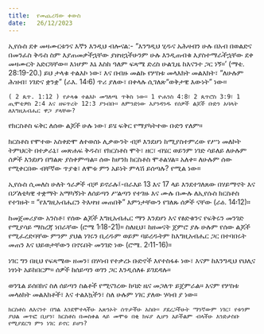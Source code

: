 ```yaml
---
title:  የመጨረሻው ቀውስ
date:   26/12/2023
---
```


ኢየሱስ ደቀ መዛሙርቱንና እኛን እንዲህ ብሎናል:- “እንግዲህ ሂዱና አሕዛብን ሁሉ በአብ በወልድና በመንፈስ ቅዱስ ስም እያጠመቃችኋቸው ያዘዝኋችሁንም ሁሉ እንዲጠብቁ እያስተማራችኋቸው ደቀ መዛሙርት አድርጓቸው። እነሆም እኔ እስከ ዓለም ፍጻሜ ድረስ ሁልጊዜ ከእናንተ ጋር ነኝ።’ (ማቴ. 28:19-20.) ይህ ታላቁ ተልእኮ ነው፣ እና በብዙ መልኩ የሦስቱ መላእክት መልእክት፣ “ለሁሉም ሕዝብ፣ ነገድና ቋንቋ” (ራእ. 14፡6) ጥሪ ያለው፣ በቀላሉ ሲገለጽ“ወቅታዊ እውነት” ነው።

`( 2 ጴጥ. 1:12 ) የታላቁ ተልእኮ መግለጫ ጥቅስ ነው። 1 ዮሐንስ 4:8፣ 2 ጴጥሮስ 3:9፣ 1 ጢሞቴዎስ 2:4 እና ዘፍጥረት 12:3 ያንብቡ። ለምንድነው እያንዳንዱ የሰዎች ልጆች ቡድን አባላት ለእግዚአብሔር ዋጋ ያላቸው?`

የክርስቶስ ፍቅር ለሰው ልጆች ሁሉ ነው፣ ይሄ ፍቅር የማያካትተው ቡድን የለም።

ክርስቶስ የሞተው አስቀድሞ ለተወሰኑ ሊቃውንት ብቻ እንደሆነ ከሚያስተምረው የሥነ መለኮት ትምህርት በተቃራኒ፣ መጽሐፍ ቅዱስ፣ የክርስቶስ ሞት፣ ዘር፣ ብሄር ወይንም ነገድ ሳይለይ ለሁሉም ሰዎች እንደሆነ በግልጽ ያስቀምጣል። ሰው ከሆንክ ክርስቶስ ሞቶልሃል። አለቀ። ለሁሉም ሰው የሚቀርበው ብቸኛው ጥያቄ፣ ለሞቱ ምን አይነት ምላሽ ይሰጣሉ? የሚል ነው።

ኢየሱስ ሲመለስ ሁለት ጎራዎች ብቻ ይኖራሉ፤-በራእይ 13 እና 17 ላይ እንደተገለጸው በሃይማኖት እና በፖለቲካዊ ተቋማት አማካኝነት ለሰይጣን ሥልጣን የተገዙ እና ሙሉ በሙሉ ለኢየሱስ ክርስቶስ የተገዙት ። “የእግዚአብሔርን ትእዛዝ መጠበቅ” እምነታቸውን የገለጹ ሰዎች ናቸው (ራዕ. 14፡12)።

ከመጀመሪያው አንስቶ፣ የሰው ልጆች እግዚአብሔር ማን እንደሆነ እና የፅድቁንና የፍቅሩን መንገድ የሚያሳይ ማስረጃ ነበራቸው (ሮሜ 1፡18-21)። ስለዚህ፣ ከዘመናት ጀምሮ ያሉ ሁሉም የሰው ልጆች የሚፈረድባቸው ምንም ያህል ነገሩን ቢረዱም ወይም ባይረዱትም ከእግዚአብሔር ጋር በተባበሩት መጠን እና ህይወታቸውን በኖሩበት መንገድ ነው (ሮሜ. 2፡11-16)።

ነገር ግን በዚህ የፍጻሜው ዘመን፣ በሃሳብ የተቃረኑ ቡድኖች እየተስፋፉ ነው፣ እናም ከእንግዲህ የህሊና ነፃነት አይከበርም። ሰዎች ከሰይጣን ወገን ጋር እንዲሰለፉ ይገደዳሉ።

ወንጌል ይሰበክና ስለ ሰይጣን ስልቶች የሚናገረው ከባድ ዜና መጋለጥ ይጀምራል። እናም የሦስቱ መላዕክት መልእክቶች፣ እና ተልእኳችን፣ ስለ ሁሉም ነገር ያለው ሃሳብ ያ ነው።

`ክርስቶስ ለእናንተ በግል እንደሞተላችሁ አጽንኦት ሰጥታችሁ አስቡ። ያደረጋችሁት ማንኛውም ነገር፣ የቱንም ያህል መጥፎ ቢሆን፣ ክርስቶስ በመስቀል ላይ መሞቱ በቂ ክፍያ ሊሆን አይችልም ብላችሁ እንድታስቡ የሚያደርግ ምን ነገር ይኖር ይሆን?`